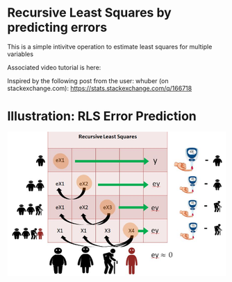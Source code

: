 # Recursive Least Squares by predicting errors
This is a simple intivitve operation to estimate least squares for multiple variables 

Associated video tutorial is here:

Inspired by the following post from the user: whuber (on stackexchange.com):
https://stats.stackexchange.com/q/166718

# Illustration: RLS Error Prediction

![](rls_figure.jpg)




